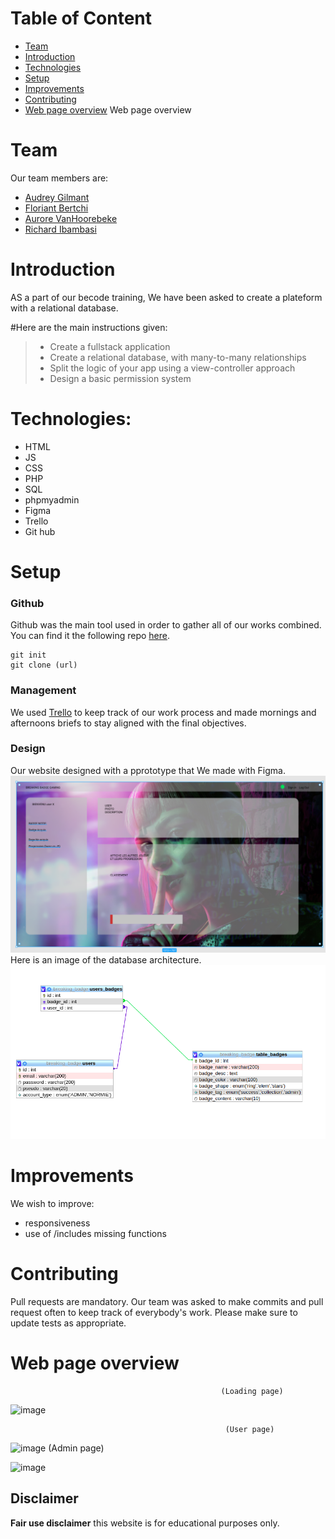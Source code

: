 # Table of Content
* [Team](#Team)
* [Introduction](#Introduction)
* [Technologies](#Technologies)
* [Setup](#setup)
* [Improvements](#Improvements)
* [Contributing](#Contruting)
* [Web page overview](#preview)
Web page overview


# Team

Our team members are:

- [Audrey Gilmant](https://github.com/GAudrey)
- [Floriant Bertchi](https://github.com/Bruxellesflorian/)
- [Aurore VanHoorebeke](https://github.com/AuroreVanHoorebeke) 
- [Richard Ibambasi](https://github.com/GuyRichardib)


# Introduction

AS a part of our becode training, We have been asked to create a plateform with a relational database. 

#Here are the main instructions given:

>* Create a fullstack application
>* Create a relational database, with many-to-many relationships
>* Split the logic of your app using a view-controller approach
>* Design a basic permission system




# Technologies:

* HTML
* JS
* CSS
* PHP
* SQL
* phpmyadmin
* Figma
* Trello
* Git hub


# Setup

### Github
Github was the main tool used in order to gather all of our works combined. You can find it the following repo [here](https://github.com/AuroreVanHoorebeke/breaking-badge).
```git
git init
git clone (url)
```
### Management
We used [Trello](https://trello.com/b/jNzWNQ78/breaking-badge) to keep track of our work process and made mornings and afternoons briefs to stay aligned with the final objectives.

### Design
Our website designed with a pprototype that We made with Figma.
![image](./assets/image/figma_design1.png)
Here is an image of the database architecture.
![image](./assets/image/architecture.png)


# Improvements
We wish to improve:

* responsiveness
* use of /includes missing functions
 
# Contributing
Pull requests are mandatory. Our team was asked to make commits and pull request often to keep track of everybody's work.
Please make sure to update tests as appropriate.

# Web page overview
                                                   (Loading page)
                                
![image](https://github.com/AuroreVanHoorebeke/breaking-badge/tree/master/assets/image/loading_page.png)

                                                    (User page)
                                
![image](https://github.com/AuroreVanHoorebeke/breaking-badge/tree/master/assets/image/user_page.png)
                                                  (Admin page)
                                
![image](https://github.com/AuroreVanHoorebeke/breaking-badge/tree/master/assets/image/admin_page.png)




## Disclaimer
<strong>Fair use disclaimer</strong> this website is for educational purposes only.

